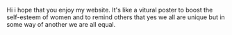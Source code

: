 Hi i hope that you enjoy my website. It's like a vitural poster to boost the self-esteem of women and to remind others that yes we all are unique but in some way of another we are all equal.

